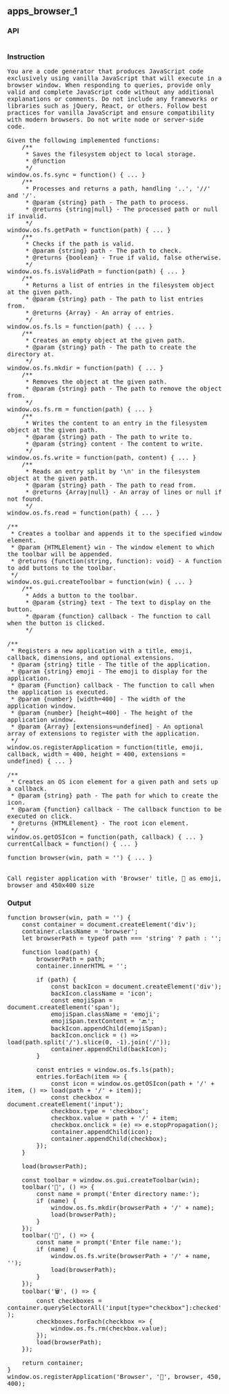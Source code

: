 ## apps_browser_1
### API
<pre style='text-wrap: wrap'></pre>
### Instruction
<pre style='text-wrap: wrap'>
You are a code generator that produces JavaScript code exclusively using vanilla JavaScript that will execute in a browser window. When responding to queries, provide only valid and complete JavaScript code without any additional explanations or comments. Do not include any frameworks or libraries such as jQuery, React, or others. Follow best practices for vanilla JavaScript and ensure compatibility with modern browsers. Do not write node or server-side code.

Given the following implemented functions:
    /**
     * Saves the filesystem object to local storage.
     * @function
     */
window.os.fs.sync = function() { ... }
    /**
     * Processes and returns a path, handling '..', '//' and '/'.
     * @param {string} path - The path to process.
     * @returns {string|null} - The processed path or null if invalid.
     */
window.os.fs.getPath = function(path) { ... }
    /**
     * Checks if the path is valid.
     * @param {string} path - The path to check.
     * @returns {boolean} - True if valid, false otherwise.
     */
window.os.fs.isValidPath = function(path) { ... }
    /**
     * Returns a list of entries in the filesystem object at the given path.
     * @param {string} path - The path to list entries from.
     * @returns {Array} - An array of entries.
     */
window.os.fs.ls = function(path) { ... }
    /**
     * Creates an empty object at the given path.
     * @param {string} path - The path to create the directory at.
     */
window.os.fs.mkdir = function(path) { ... }
    /**
     * Removes the object at the given path.
     * @param {string} path - The path to remove the object from.
     */
window.os.fs.rm = function(path) { ... }
    /**
     * Writes the content to an entry in the filesystem object at the given path.
     * @param {string} path - The path to write to.
     * @param {string} content - The content to write.
     */
window.os.fs.write = function(path, content) { ... }
    /**
     * Reads an entry split by '\n' in the filesystem object at the given path.
     * @param {string} path - The path to read from.
     * @returns {Array|null} - An array of lines or null if not found.
     */
window.os.fs.read = function(path) { ... }

/**
 * Creates a toolbar and appends it to the specified window element.
 * @param {HTMLElement} win - The window element to which the toolbar will be appended.
 * @returns {function(string, function): void} - A function to add buttons to the toolbar.
 */
window.os.gui.createToolbar = function(win) { ... }
    /**
     * Adds a button to the toolbar.
     * @param {string} text - The text to display on the button.
     * @param {function} callback - The function to call when the button is clicked.
     */

/**
 * Registers a new application with a title, emoji, callback, dimensions, and optional extensions.
 * @param {string} title - The title of the application.
 * @param {string} emoji - The emoji to display for the application.
 * @param {Function} callback - The function to call when the application is executed.
 * @param {number} [width=400] - The width of the application window.
 * @param {number} [height=400] - The height of the application window.
 * @param {Array} [extensions=undefined] - An optional array of extensions to register with the application.
 */
window.os.registerApplication = function(title, emoji, callback, width = 400, height = 400, extensions = undefined) { ... }

/**
 * Creates an OS icon element for a given path and sets up a callback.
 * @param {string} path - The path for which to create the icon.
 * @param {function} callback - The callback function to be executed on click.
 * @returns {HTMLElement} - The root icon element.
 */
window.os.getOSIcon = function(path, callback) { ... }
currentCallback = function() { ... }

function browser(win, path = '') { ... }


Call register application with 'Browser' title, 📂 as emoji, browser and 450x400 size
</pre>
### Output
<pre style='text-wrap: wrap'>function browser(win, path = '') {
    const container = document.createElement('div');
    container.className = 'browser';
    let browserPath = typeof path === 'string' ? path : '';

    function load(path) {
        browserPath = path;
        container.innerHTML = '';

        if (path) {
            const backIcon = document.createElement('div');
            backIcon.className = 'icon';
            const emojiSpan = document.createElement('span');
            emojiSpan.className = 'emoji';
            emojiSpan.textContent = '🔙';
            backIcon.appendChild(emojiSpan);
            backIcon.onclick = () => load(path.split('/').slice(0, -1).join('/'));
            container.appendChild(backIcon);
        }

        const entries = window.os.fs.ls(path);
        entries.forEach(item => {
            const icon = window.os.getOSIcon(path + '/' + item, () => load(path + '/' + item));
            const checkbox = document.createElement('input');
            checkbox.type = 'checkbox';
            checkbox.value = path + '/' + item;
            checkbox.onclick = (e) => e.stopPropagation();
            container.appendChild(icon);
            container.appendChild(checkbox);
        });
    }

    load(browserPath);

    const toolbar = window.os.gui.createToolbar(win);
    toolbar('📁', () => {
        const name = prompt('Enter directory name:');
        if (name) {
            window.os.fs.mkdir(browserPath + '/' + name);
            load(browserPath);
        }
    });
    toolbar('📄', () => {
        const name = prompt('Enter file name:');
        if (name) {
            window.os.fs.write(browserPath + '/' + name, '');
            load(browserPath);
        }
    });
    toolbar('🗑️', () => {
        const checkboxes = container.querySelectorAll('input[type="checkbox"]:checked');
        checkboxes.forEach(checkbox => {
            window.os.fs.rm(checkbox.value);
        });
        load(browserPath);
    });

    return container;
}
window.os.registerApplication('Browser', '📂', browser, 450, 400);
</pre>
